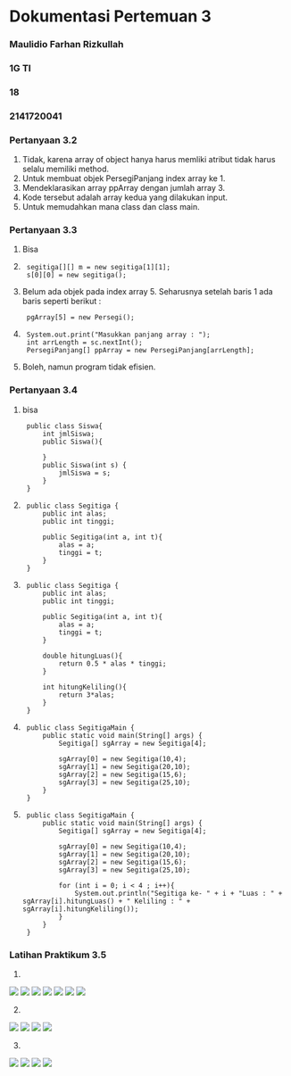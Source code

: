 # Dokumentasi Pertemuan 3
### Maulidio Farhan Rizkullah
### 1G TI
### 18
### 2141720041


### **Pertanyaan 3.2**
1. Tidak, karena array of object hanya harus memliki atribut tidak harus selalu memiliki method.
2. Untuk membuat objek PersegiPanjang index array ke 1.
3. Mendeklarasikan array ppArray dengan jumlah array 3.
4. Kode tersebut adalah array kedua yang dilakukan input.
5. Untuk memudahkan mana class dan class main.

### **Pertanyaan 3.3**
1. Bisa
2.  
        segitiga[][] m = new segitiga[1][1];
        s[0][0] = new segitiga();
     
3. Belum ada objek pada index array 5. Seharusnya setelah baris 1 ada baris seperti berikut : 

    
        pgArray[5] = new Persegi();
    
4. 
        System.out.print("Masukkan panjang array : ");
        int arrLength = sc.nextInt();
        PersegiPanjang[] ppArray = new PersegiPanjang[arrLength];
    
5. Boleh, namun program tidak efisien.

### **Pertanyaan 3.4**
1. bisa
    
        public class Siswa{
            int jmlSiswa;
            public Siswa(){

            }
            public Siswa(int s) {
                jmlSiswa = s;
            }
        }
    
2.  
        public class Segitiga {
            public int alas;
            public int tinggi;

            public Segitiga(int a, int t){
                alas = a;
                tinggi = t;
            }
        }
    
3.  
        public class Segitiga {
            public int alas;
            public int tinggi;

            public Segitiga(int a, int t){
                alas = a;
                tinggi = t;
            }

            double hitungLuas(){
                return 0.5 * alas * tinggi;
            }

            int hitungKeliling(){
                return 3*alas;
            }
        }
    
4. 
        public class SegitigaMain {
            public static void main(String[] args) {
                Segitiga[] sgArray = new Segitiga[4];

                sgArray[0] = new Segitiga(10,4);
                sgArray[1] = new Segitiga(20,10);
                sgArray[2] = new Segitiga(15,6);
                sgArray[3] = new Segitiga(25,10);
            }
        }
        
    
5. 
        public class SegitigaMain {
            public static void main(String[] args) {
                Segitiga[] sgArray = new Segitiga[4];

                sgArray[0] = new Segitiga(10,4);
                sgArray[1] = new Segitiga(20,10);
                sgArray[2] = new Segitiga(15,6);
                sgArray[3] = new Segitiga(25,10);

                for (int i = 0; i < 4 ; i++){
                    System.out.println("Segitiga ke- " + i + "Luas : " + sgArray[i].hitungLuas() + " Keliling : " + sgArray[i].hitungKeliling());
                }
            }
        }

    
### **Latihan Praktikum 3.5**

1.  
<img src = 'T1SS1.png'>
<img src = 'T1SS2.png'>
<img src = 'T1SS3.png'>
<img src = 'T1SS4.png'>
<img src = 'T1SS5.png'>
<img src = 'T1SS6.png'>
<img src = 'T1SS7.png'>

2. 
<img src = 'T2SS1.png'>
<img src = 'T2SS2.png'>
<img src = 'T2SS3.png'>
<img src = 'T2SS4.png'>

3. 
<img src = 'T3SS1.png'>
<img src = 'T3SS2.png'>
<img src = 'T3SS3.png'>
<img src = 'T3SS4.png'>
